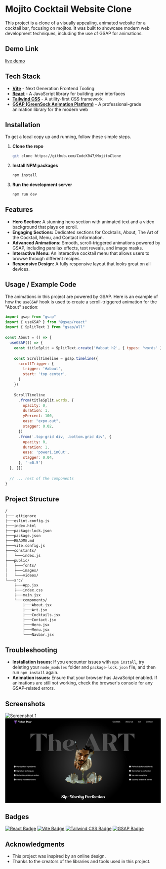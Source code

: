 # Mojito Cocktail Website Clone

This project is a clone of a visually appealing, animated website for a cocktail bar, focusing on mojitos. It was built to showcase modern web development techniques, including the use of GSAP for animations.

## Demo Link

[live demo](https://mojito-cocktail-clone-codex047.netlify.app/)

## Tech Stack

- **[Vite](https://vitejs.dev/)** - Next Generation Frontend Tooling
- **[React](https://reactjs.org/)** - A JavaScript library for building user interfaces
- **[Tailwind CSS](https://tailwindcss.com/)** - A utility-first CSS framework
- **[GSAP (GreenSock Animation Platform)](https://greensock.com/gsap/)** - A professional-grade animation library for the modern web

## Installation

To get a local copy up and running, follow these simple steps.

1.  **Clone the repo**
    ```sh
    git clone https://github.com/CodeX047/MojitoClone
    ```
2.  **Install NPM packages**
    ```sh
    npm install
    ```
3.  **Run the development server**
    ```sh
    npm run dev
    ```

## Features

-   **Hero Section:** A stunning hero section with animated text and a video background that plays on scroll.
-   **Engaging Sections:** Dedicated sections for Cocktails, About, The Art of the Cocktail, Menu, and Contact information.
-   **Advanced Animations:** Smooth, scroll-triggered animations powered by GSAP, including parallax effects, text reveals, and image masks.
-   **Interactive Menu:** An interactive cocktail menu that allows users to browse through different recipes.
-   **Responsive Design:** A fully responsive layout that looks great on all devices.

## Usage / Example Code

The animations in this project are powered by GSAP. Here is an example of how the `useGSAP` hook is used to create a scroll-triggered animation for the "About" section:

```jsx
import gsap from "gsap"
import { useGSAP } from "@gsap/react"
import { SplitText } from "gsap/all"

const About = () => {
  useGSAP(() => {
    const titleSplit = SplitText.create('#about h2', { types: 'words' })
  
    const ScrollTimeline = gsap.timeline({
      scrollTrigger: {
        trigger: '#about',
        start: 'top center',
      }
    })   

    ScrollTimeline
      .from(titleSplit.words, {
        opacity: 0,
        duration: 1,
        yPercent: 100,
        ease: "expo.out",
        stagger: 0.02,
      })
      .from('.top-grid div, .bottom.grid div', {
        opacity: 0,
        duration: 1,
        ease: 'power1.inOut',
        stagger: 0.04,
      }, '-=0.5')
  }, []) 

  // ... rest of the components
}
```

## Project Structure

```
/
├───.gitignore
├───eslint.config.js
├───index.html
├───package-lock.json
├───package.json
├───README.md
├───vite.config.js
├───constants/
│   └───index.js
├───public/
│   ├───fonts/
│   ├───images/
│   └───videos/
└───src/
    ├───App.jsx
    ├───index.css
    ├───main.jsx
    └───components/
        ├───About.jsx
        ├───Art.jsx
        ├───Cocktails.jsx
        ├───Contact.jsx
        ├───Hero.jsx
        ├───Menu.jsx
        └───Navbar.jsx
```

## Troubleshooting

-   **Installation issues:** If you encounter issues with `npm install`, try deleting your `node_modules` folder and `package-lock.json` file, and then run `npm install` again.
-   **Animation issues:** Ensure that your browser has JavaScript enabled. If animations are still not working, check the browser's console for any GSAP-related errors.

## Screenshots

![Screenshot 1](./public/images/SS1.png)
![Screenshot 2](./public/images/SS2.png)

## Badges

[![React Badge](https://img.shields.io/badge/-React-61DAFB?style=for-the-badge&logo=react&logoColor=white)](https://reactjs.org/)
[![Vite Badge](https://img.shields.io/badge/-Vite-646CFF?style=for-the-badge&logo=vite&logoColor=white)](https://vitejs.dev/)
[![Tailwind CSS Badge](https://img.shields.io/badge/-Tailwind%20CSS-38B2AC?style=for-the-badge&logo=tailwind-css&logoColor=white)](https://tailwindcss.com/)
[![GSAP Badge](https://img.shields.io/badge/-GSAP-88CE02?style=for-the-badge&logo=greensock&logoColor=white)](https://greensock.com/gsap/)

## Acknowledgments

-   This project was inspired by an online design.
-   Thanks to the creators of the libraries and tools used in this project.